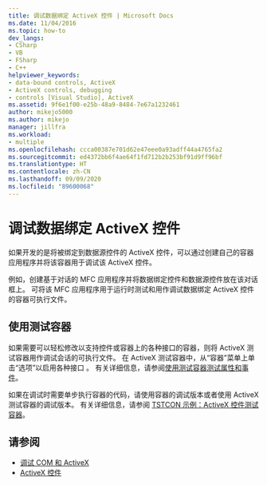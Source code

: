 ```yaml
---
title: 调试数据绑定 ActiveX 控件 | Microsoft Docs
ms.date: 11/04/2016
ms.topic: how-to
dev_langs:
- CSharp
- VB
- FSharp
- C++
helpviewer_keywords:
- data-bound controls, ActiveX
- ActiveX controls, debugging
- controls [Visual Studio], ActiveX
ms.assetid: 9f6e1f00-e25b-48a9-8484-7e67a1232461
author: mikejo5000
ms.author: mikejo
manager: jillfra
ms.workload:
- multiple
ms.openlocfilehash: ccca00387e701d62e47eee0a93adff44a4765fa2
ms.sourcegitcommit: ed4372bb6f4ae64f1fd712b2b253bf91d9ff96bf
ms.translationtype: HT
ms.contentlocale: zh-CN
ms.lasthandoff: 09/09/2020
ms.locfileid: "89600068"
---
```

# <a name="debugging-a-data-bound-activex-control"></a>调试数据绑定 ActiveX 控件
如果开发的是将被绑定到数据源控件的 ActiveX 控件，可以通过创建自己的容器应用程序并将该容器用于调试该 ActiveX 控件。

 例如，创建基于对话的 MFC 应用程序并将数据绑定控件和数据源控件放在该对话框上。 可将该 MFC 应用程序用于运行时测试和用作调试数据绑定 ActiveX 控件的容器可执行文件。

## <a name="using-the-test-container"></a>使用测试容器
 如果需要可以轻松修改以支持控件或容器上的各种接口的容器，则将 ActiveX 测试容器用作调试会话的可执行文件。 在 ActiveX 测试容器中，从“容器”菜单上单击“选项”以启用各种接口 。 有关详细信息，请参阅[使用测试容器测试属性和事件](/cpp/mfc/testing-properties-and-events-with-test-container)。

 如果在调试时需要单步执行容器的代码，请使用容器的调试版本或者使用 ActiveX 测试容器的调试版本。 有关详细信息，请参阅 [TSTCON 示例：ActiveX 控件测试容器](/previous-versions/f9adb5t5(v=vs.100))。

## <a name="see-also"></a>请参阅
- [调试 COM 和 ActiveX](../debugger/com-and-activex-debugging.md)
- [ActiveX 控件](/cpp/mfc/activex-controls)